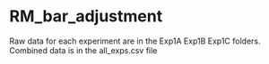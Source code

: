 # RM_bar_adjustment

Raw data for each experiment are in the Exp1A Exp1B Exp1C folders.
Combined data is in the all_exps.csv file
